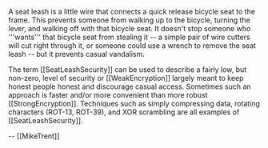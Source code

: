 

A seat leash is a little wire that connects a quick release bicycle seat to the frame. This prevents someone from walking up to the bicycle, turning the lever, and walking off with that bicycle seat. It doesn't stop someone who '''wants''' that bicycle seat from stealing it -- a simple pair of wire cutters will cut right through it, or someone could use a wrench to remove the seat leash -- but it prevents casual vandalism. 

The term [[SeatLeashSecurity]] can be used to describe a fairly low, but non-zero, level of security or [[WeakEncryption]] largely meant to keep honest people honest and discourage casual access. Sometimes such an approach is faster and/or more convenient than more robust [[StrongEncryption]]. Techniques such as simply compressing data, rotating characters (ROT-13, ROT-39), and XOR scrambling are all examples of [[SeatLeashSecurity]].

-- [[MikeTrent]]